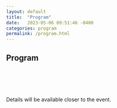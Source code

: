 ```yaml
---
layout: default
title:  "Program"
date:   2023-05-06 09:51:46 -0400
categories: program
permalink: /program.html
---
```


<h2>Program</h2>

<div style="padding-top: 60px;"></div>

Details will be available closer to the event.

<iframe src="" width="800" height="600" frameborder="0" marginheight="0" marginwidth="0"></iframe>
<div style="padding-bottom: 60px;"></div>

